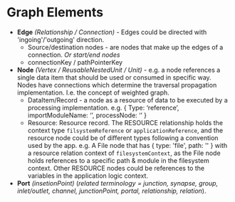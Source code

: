 # Graph Elements
- **Edge** _(Relationship / Connection)_ - Edges could be directed with 'ingoing'/'outgoing' direction.
    - Source/destination nodes - are nodes that make up the edges of a connection. _Or start/end nodes_
    - connectionKey / pathPointerKey
- **Node** _(Vertex / ReusableNestedUnit / Unit)_ - e.g. a node references a single data item that should be used or consumed in specific way. Nodes have connections which determine the traversal propagation implementation. I.e. the concept of weighted graph.
    - DataItem/Record - a node as a resource of data to be executed by a processing implementation. e.g. { Type: ‘reference’, importModuleName: ‘’, processNode: ‘’ }
    - Resource: Resource record. The RESOURCE relationship holds the context type `filsystemReference` or `applicationReference`, and the resource node could be of different types following a convention used by the app.
        e.g. A File node that has { type: 'file', path: '' } with a resource relation context of `filesystemContext`, as the File node holds references to a specific path & module in the filesystem context. Other RESOURCE nodes could be references to the variables in the application logic context.
- **Port** _(insetionPoint)_ (_related terminology = junction, synapse, group, inlet/outlet, channel, junctionPoint, portal, relationship, relation_).

